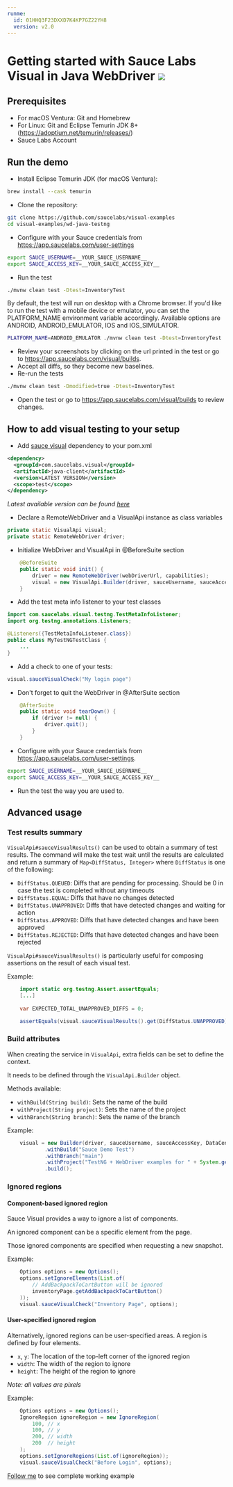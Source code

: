 ```yaml
---
runme:
  id: 01HHQ3F23DXXD7K4KP7GZ22YH8
  version: v2.0
---
```


# Getting started with Sauce Labs Visual in Java WebDriver [![](https://badgen.net/badge/Run%20this%20/README/5B3ADF?icon=https://runme.dev/img/logo.svg)](https://runme.dev/api/runme?repository=git%40github.com%3Asaucelabs%2Fvisual-examples.git)

## Prerequisites

- For macOS Ventura: Git and Homebrew
- For Linux: Git and Eclipse Temurin JDK 8+ (https://adoptium.net/temurin/releases/)
- Sauce Labs Account

## Run the demo

- Install Eclipse Temurin JDK (for macOS Ventura):

```sh {"id":"01HHQ3F23DXXD7K4KP6DSE2KTC","name":"java"}
brew install --cask temurin
```

- Clone the repository:

```sh {"id":"01HHQ3F23DXXD7K4KP6GV3P936","name":"clone"}
git clone https://github.com/saucelabs/visual-examples
cd visual-examples/wd-java-testng
```

- Configure with your Sauce credentials from https://app.saucelabs.com/user-settings

```sh {"id":"01HHQ3F23DXXD7K4KP6M1Z8Y3A","name":"set-credentials"}
export SAUCE_USERNAME=__YOUR_SAUCE_USERNAME__
export SAUCE_ACCESS_KEY=__YOUR_SAUCE_ACCESS_KEY__
```

- Run the test

```sh {"id":"01HHQ3F23DXXD7K4KP6NW3XF0Y","name":"mvn-run-test"}
./mvnw clean test -Dtest=InventoryTest
```

By default, the test will run on desktop with a Chrome browser.
If you'd like to run the test with a mobile device or emulator,
you can set the PLATFORM_NAME environment variable accordingly.
Available options are ANDROID, ANDROID_EMULATOR, IOS and IOS_SIMULATOR.

```sh {"id":"01HHQ3F23DXXD7K4KP6QWD7HYG","name":"mvn-run-test-android-emulator"}
PLATFORM_NAME=ANDROID_EMULATOR ./mvnw clean test -Dtest=InventoryTest
```

- Review your screenshots by clicking on the url printed in the test or go to https://app.saucelabs.com/visual/builds.
- Accept all diffs, so they become new baselines.
- Re-run the tests

```sh {"id":"01HHQ3F23DXXD7K4KP6RQTQ72G","name":"mvn-run-test-modified"}
./mvnw clean test -Dmodified=true -Dtest=InventoryTest
```

- Open the test or go to https://app.saucelabs.com/visual/builds to review changes.

## How to add visual testing to your setup

- Add [sauce visual](https://central.sonatype.com/artifact/com.saucelabs.visual/java-client) dependency
   to your pom.xml

```xml {"id":"01HHQ3F23DXXD7K4KP6VJ4Z5G4"}
<dependency>
  <groupId>com.saucelabs.visual</groupId>
  <artifactId>java-client</artifactId>
  <version>LATEST VERSION</version>
  <scope>test</scope>
</dependency>
```
*Latest available version can be found [here](https://central.sonatype.com/artifact/com.saucelabs.visual/java-client)*

- Declare a RemoteWebDriver and a VisualApi instance as class variables

```java {"id":"01HHQ3F23DXXD7K4KP6WQM2PR0"}
private static VisualApi visual;
private static RemoteWebDriver driver;
```

- Initialize WebDriver and VisualApi in @BeforeSuite section

```java {"id":"01HHQ3F23DXXD7K4KP6YG44X4D"}
    @BeforeSuite
    public static void init() {
        driver = new RemoteWebDriver(webDriverUrl, capabilities);
        visual = new VisualApi.Builder(driver, sauceUsername, sauceAccessKey, DataCenter.US_WEST_1).build();
    }
```

- Add the test meta info listener to your test classes

```java {"id":"01HHQ3F23DXXD7K4KP6YK3595X"}
import com.saucelabs.visual.testng.TestMetaInfoListener;
import org.testng.annotations.Listeners;

@Listeners({TestMetaInfoListener.class})
public class MyTestNGTestClass {
    ...
}
```

- Add a check to one of your tests:

```java {"id":"01HHQ3F23DXXD7K4KP71EZ6YBA"}
visual.sauceVisualCheck("My login page")
```

- Don't forget to quit the WebDriver in @AfterSuite section

```java {"id":"01HHQ3F23DXXD7K4KP71STN3PF"}
    @AfterSuite
    public static void tearDown() {
        if (driver != null) {
            driver.quit();
        }
    }
```

- Configure with your Sauce credentials from https://app.saucelabs.com/user-settings.

```sh {"id":"01HHQ3F23DXXD7K4KP756WJ21R"}
export SAUCE_USERNAME=__YOUR_SAUCE_USERNAME__
export SAUCE_ACCESS_KEY=__YOUR_SAUCE_ACCESS_KEY__
```

- Run the test the way you are used to.

## Advanced usage

### Test results summary

`VisualApi#sauceVisualResults()` can be used to obtain a summary of test results. The command will make the test wait until the results are calculated and return a summary of `Map<DiffStatus, Integer>` where `DiffStatus` is one of the following:

- `DiffStatus.QUEUED`: Diffs that are pending for processing. Should be 0 in case the test is completed without any timeouts
- `DiffStatus.EQUAL`: Diffs that have no changes detected
- `DiffStatus.UNAPPROVED`: Diffs that have detected changes and waiting for action
- `DiffStatus.APPROVED`: Diffs that have detected changes and have been approved
- `DiffStatus.REJECTED`: Diffs that have detected changes and have been rejected

`VisualApi#sauceVisualResults()` is particularly useful for composing assertions on the result of each visual test.

Example:

```java {"id":"01HHQ3F23DXXD7K4KP76DQRFMY"}
    import static org.testng.Assert.assertEquals;
    [...]
    
    var EXPECTED_TOTAL_UNAPPROVED_DIFFS = 0;

    assertEquals(visual.sauceVisualResults().get(DiffStatus.UNAPPROVED), EXPECTED_TOTAL_UNAPPROVED_DIFFS);
```

### Build attributes

When creating the service in `VisualApi`, extra fields can be set to define the context.

It needs to be defined through the `VisualApi.Builder` object.

Methods available:

- `withBuild(String build)`: Sets the name of the build
- `withProject(String project)`: Sets the name of the project
- `withBranch(String branch)`: Sets the name of the branch

Example:

```java {"id":"01HHQ3F23DXXD7K4KP787YF7NF"}
    visual = new Builder(driver, sauceUsername, sauceAccessKey, DataCenter.US_WEST_1)
            .withBuild("Sauce Demo Test")
            .withBranch("main")
            .withProject("TestNG + WebDriver examples for " + System.getenv("SAUCE_USERNAME"))
            .build();
```

### Ignored regions

#### Component-based ignored region

Sauce Visual provides a way to ignore a list of components.

An ignored component can be a specific element from the page.

Those ignored components are specified when requesting a new snapshot.

Example:

```java {"id":"01HHQ3F23DXXD7K4KP7B8GA05P"}
    Options options = new Options();
    options.setIgnoreElements(List.of(
        // AddBackpackToCartButton will be ignored
        inventoryPage.getAddBackpackToCartButton()
    ));
    visual.sauceVisualCheck("Inventory Page", options);
```

#### User-specified ignored region

Alternatively, ignored regions can be user-specified areas. A region is defined by four elements.

- `x`, `y`: The location of the top-left corner of the ignored region
- `width`: The width of the region to ignore
- `height`: The height of the region to ignore

*Note: all values are pixels*

Example:

```java {"id":"01HHQ3F23DXXD7K4KP7F5Y6STP"}
    Options options = new Options();
    IgnoreRegion ignoreRegion = new IgnoreRegion(
        100, // x
        100, // y
        200, // width
        200  // height
    );
    options.setIgnoreRegions(List.of(ignoreRegion));
    visual.sauceVisualCheck("Before Login", options);
```

[Follow me](/wd-java-testng/src/test/java/com/example/InventoryIgnoreRegionsTest.java#L38-L50) to see complete working example